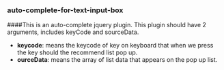 ### auto-complete-for-text-input-box

####This is an auto-complete jquery plugin. This plugin should have 2 arguments, includes keyCode and sourceData.
* **keycode**: means the keycode of key on keyboard that when we press the key should the recommend list pop up.
* **ourceData**: means the array of list data that appears on the pop up list.

